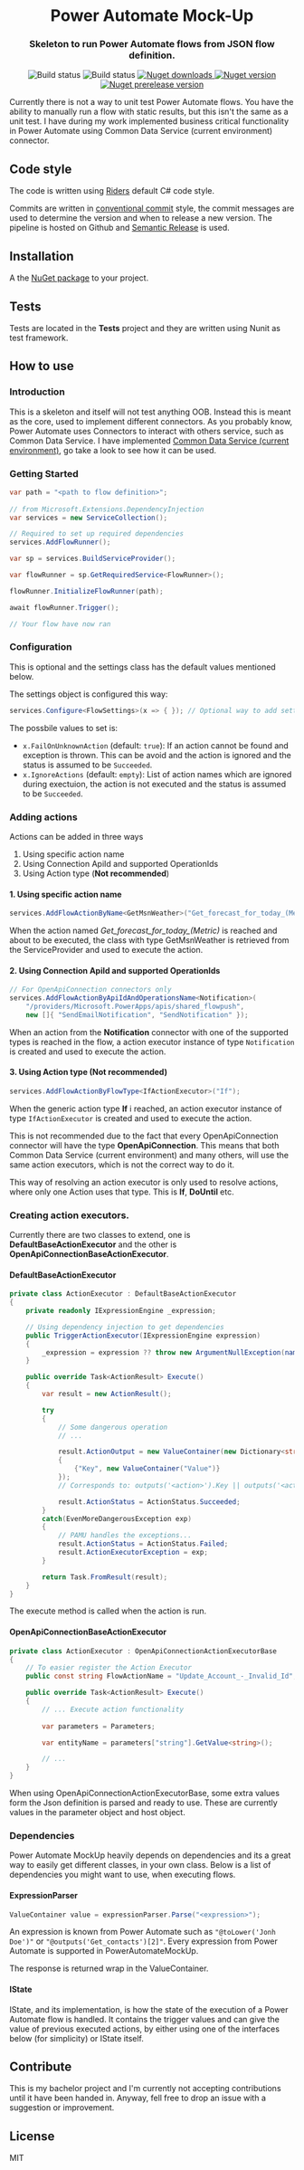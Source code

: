 <h1 align="center">Power Automate Mock-Up</h1>
<h3 align="center">Skeleton to run Power Automate flows from JSON flow definition.</h3>
<p align="center">
    <img alt="Build status" src="https://img.shields.io/github/workflow/status/thygesteffensen/PowerAutomateMockUp/Release/main?label=main">
        <img alt="Build status" src="https://img.shields.io/github/workflow/status/thygesteffensen/PowerAutomateMockUp/Build/dev?label=dev">
    <a href="https://www.nuget.org/packages/PowerAutomateMockUp/">
        <img alt="Nuget downloads" src="https://img.shields.io/nuget/dt/PowerAutomateMockUp">
    </a>
    <a href="https://www.nuget.org/packages/PowerAutomateMockUp/">
        <img alt="Nuget version" src="https://img.shields.io/nuget/v/PowerAutomateMockUp">
    </a>
    <a href="https://www.nuget.org/packages/PowerAutomateMockUp/">
        <img alt="Nuget prerelease version" src="https://img.shields.io/nuget/vpre/PowerAutomateMockUp">
    </a>
</p>
<!-- <p align="center">
    <a href="https://thygesteffensen.github.io/PowerAutomateMockUp/Index">Home</a>
    |
    <a href="https://thygesteffensen.github.io/PowerAutomateMockUp/GettingStarted">Getting Started</a>
    |
    <a href="https://thygesteffensen.github.io/PowerAutomateMockUp/Technical">Technical</a>
</p> -->

Currently there is not a way to unit test Power Automate flows. You have the ability to manually run a flow with static results, but this isn't the same as a unit test. I have during my work implemented business critical functionality in Power Automate using Common Data Service (current environment) connector.

## Code style
The code is written using [Riders](https://www.jetbrains.com/help/rider/Settings_Code_Style_CSHARP.html) default C# code style.

Commits are written in [conventional commit](https://www.conventionalcommits.org/en/v1.0.0/) style, the commit messages are used to determine the version and when to release a new version. The pipeline is hosted on Github and [Semantic Release](https://github.com/semantic-release/semantic-release) is used.

## Installation

A the [NuGet package](https://www.nuget.org/packages/PowerAutomateMockUp/) to your project.

## Tests

Tests are located in the **Tests** project and they are written using Nunit as test framework.

## How to use

### Introduction
This is a skeleton and itself will not test anything OOB. Instead this is meant as the core, used to implement different connectors. As you probably know, Power Automate uses Connectors to interact with others service, such as Common Data Service. I have implemented [Common Data Service (current environment)](https://github.com/thygesteffensen/PAMU_CDS), go take a look to see how it can be used.

### Getting Started

```c#
var path = "<path to flow definition>";
            
// from Microsoft.Extensions.DependencyInjection
var services = new ServiceCollection();

// Required to set up required dependencies
services.AddFlowRunner(); 

var sp = services.BuildServiceProvider();

var flowRunner = sp.GetRequiredService<FlowRunner>();

flowRunner.InitializeFlowRunner(path);

await flowRunner.Trigger();

// Your flow have now ran
```

### Configuration
This is optional and the settings class has the default values mentioned below.

The settings object is configured this way:
```cs
services.Configure<FlowSettings>(x => { }); // Optional way to add settings
```
The possbile values to set is:

 * `x.FailOnUnknownAction` (default: `true`): If an action cannot be found and exception is thrown. This can be avoid and the action is ignored and the status is assumed to be `Succeeded`.
 * `x.IgnoreActions` (default: `empty`): List of action names which are ignored during exectuion, the action is not executed and the status is assumed to be `Succeeded`.

### Adding actions
Actions can be added in three ways

1. Using specific action name
2. Using Connection ApiId and supported OperationIds
3. Using Action type (**Not recommended**)

#### 1. Using specific action name
```c#
services.AddFlowActionByName<GetMsnWeather>("Get_forecast_for_today_(Metric)");
```

When the action named *Get_forecast_for_today_(Metric)* is reached and about to be executed, the class with type GetMsnWeather is retrieved from the ServiceProvider and used to execute the action.

#### 2. Using Connection ApiId and supported OperationIds
```c#
// For OpenApiConnection connectors only
services.AddFlowActionByApiIdAndOperationsName<Notification>(
    "/providers/Microsoft.PowerApps/apis/shared_flowpush", 
    new []{ "SendEmailNotification", "SendNotification" });
```

When an action from the **Notification** connector with one of the supported types is reached in the flow, a action executor instance of type `Notification` is created and used to execute the action.

#### 3. Using Action type (**Not recommended**)
```c#
services.AddFlowActionByFlowType<IfActionExecutor>("If");
```
When the generic action type **If** i reached, an action executor instance of type `IfActionExecutor` is created and used to execute the action.

This is not recommended due to the fact that every OpenApiConnection connector will have the type **OpenApiConnection**. This means that both Common Data Service (current environment) and many others, will use the same action executors, which is not the correct way to do it.

This way of resolving an action executor is only used to resolve actions, where only one Action uses that type. This is **If**, **DoUntil** etc.

### Creating action executors.
Currently there are two classes to extend, one is **DefaultBaseActionExecutor** and the other is **OpenApiConnectionBaseActionExecutor**.

#### DefaultBaseActionExecutor
```c#
private class ActionExecutor : DefaultBaseActionExecutor
{
    private readonly IExpressionEngine _expression;

    // Using dependency injection to get dependencies
    public TriggerActionExecutor(IExpressionEngine expression)
    {
        _expression = expression ?? throw new ArgumentNullException(nameof(expression));
    }

    public override Task<ActionResult> Execute()
    {
        var result = new ActionResult();

        try
        {
            // Some dangerous operation
            // ...

            result.ActionOutput = new ValueContainer(new Dictionary<string, ValueContainer>()
            {
                {"Key", new ValueContainer("Value")}
            });
            // Corresponds to: outputs('<action>').Key || outputs('<action>')['Key']

            result.ActionStatus = ActionStatus.Succeeded;
        } 
        catch(EvenMoreDangerousException exp)
        {
            // PAMU handles the exceptions...
            result.ActionStatus = ActionStatus.Failed;
            result.ActionExecutorException = exp;
        }

        return Task.FromResult(result);
    }
}
```

The execute method is called when the action is run.

#### OpenApiConnectionBaseActionExecutor
```c#
private class ActionExecutor : OpenApiConnectionActionExecutorBase
{
    // To easier register the Action Executor
    public const string FlowActionName = "Update_Account_-_Invalid_Id";

    public override Task<ActionResult> Execute()
    {
        // ... Execute action functionality
 
        var parameters = Parameters;

        var entityName = parameters["string"].GetValue<string>();

        // ...
    }
}
```

When using OpenApiConnectionActionExecutorBase, some extra values form the Json definition is parsed and ready to use. These are currently values in the parameter object and host object.

### Dependencies
Power Automate MockUp heavily depends on dependencies and its a great way to easily get different classes, in your own class.
Below is a list of dependencies you might want to use, when executing flows.

#### ExpressionParser
```c#
ValueContainer value = expressionParser.Parse("<expression>");
```
An expression is known from Power Automate such as `"@toLower('Jonh Doe')"` or `"@outputs('Get_contacts')[2]"`. 
Every expression from Power Automate is supported in PowerAutomateMockUp. 

The response is returned wrap in the ValueContainer.

#### IState
IState, and its implementation, is how the state of the execution of a Power Automate flow is handled. It contains the trigger values and can give the value of previous executed actions, by either using one of the interfaces below (for simplicity) or IState itself.

## Contribute

This is my bachelor project and I'm currently not accepting contributions until it have been handed in. Anyway, fell free to drop an issue with a suggestion or improvement.

<!--## Credits-->



## License

MIT
